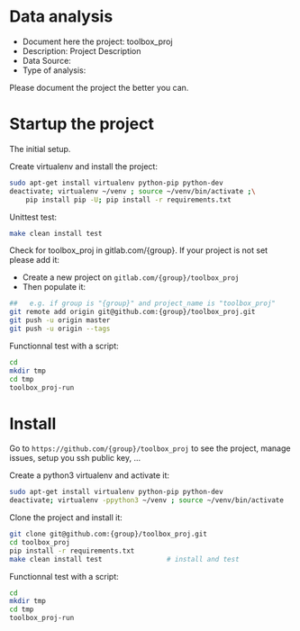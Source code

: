 # Data analysis
- Document here the project: toolbox_proj
- Description: Project Description
- Data Source:
- Type of analysis:

Please document the project the better you can.

# Startup the project

The initial setup.

Create virtualenv and install the project:
```bash
sudo apt-get install virtualenv python-pip python-dev
deactivate; virtualenv ~/venv ; source ~/venv/bin/activate ;\
    pip install pip -U; pip install -r requirements.txt
```

Unittest test:
```bash
make clean install test
```

Check for toolbox_proj in gitlab.com/{group}.
If your project is not set please add it:

- Create a new project on `gitlab.com/{group}/toolbox_proj`
- Then populate it:

```bash
##   e.g. if group is "{group}" and project_name is "toolbox_proj"
git remote add origin git@github.com:{group}/toolbox_proj.git
git push -u origin master
git push -u origin --tags
```

Functionnal test with a script:

```bash
cd
mkdir tmp
cd tmp
toolbox_proj-run
```

# Install

Go to `https://github.com/{group}/toolbox_proj` to see the project, manage issues,
setup you ssh public key, ...

Create a python3 virtualenv and activate it:

```bash
sudo apt-get install virtualenv python-pip python-dev
deactivate; virtualenv -ppython3 ~/venv ; source ~/venv/bin/activate
```

Clone the project and install it:

```bash
git clone git@github.com:{group}/toolbox_proj.git
cd toolbox_proj
pip install -r requirements.txt
make clean install test                # install and test
```
Functionnal test with a script:

```bash
cd
mkdir tmp
cd tmp
toolbox_proj-run
```
